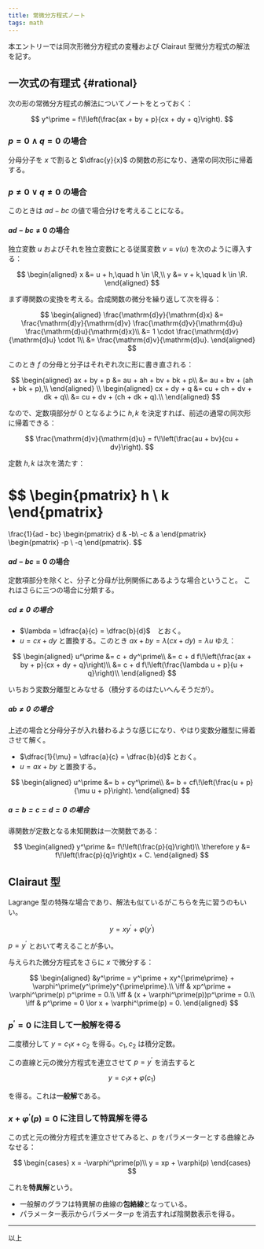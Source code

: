 ```yaml
---
title: 常微分方程式ノート
tags: math
---
```


本エントリーでは同次形微分方程式の変種および Clairaut 型微分方程式の解法を記す。

## 一次式の有理式 {#rational}

次の形の常微分方程式の解法についてノートをとっておく：

$$
y^\prime = f\!\left(\frac{ax + by + p}{cx + dy + q}\right).
$$

### $p = 0 \land q = 0$ の場合

分母分子を $x$ で割ると $\dfrac{y}{x}$ の関数の形になり、通常の同次形に帰着する。

### $p \ne 0 \lor q \ne 0$ の場合

このときは $ad - bc$ の値で場合分けを考えることになる。

#### $ad - bc \ne 0$ の場合

独立変数 $u$ およびそれを独立変数にとる従属変数 $v = v(u)$ を次のように導入する：

$$
\begin{aligned}
    x &= u + h,\quad h \in \R,\\
    y &= v + k,\quad k \in \R.
\end{aligned}
$$

まず導関数の変換を考える。合成関数の微分を繰り返して次を得る：

$$
\begin{aligned}
    \frac{\mathrm{d}y}{\mathrm{d}x}
    &= \frac{\mathrm{d}y}{\mathrm{d}v} \frac{\mathrm{d}v}{\mathrm{d}u} \frac{\mathrm{d}u}{\mathrm{d}x}\\
    &= 1 \cdot \frac{\mathrm{d}v}{\mathrm{d}u} \cdot 1\\
    &= \frac{\mathrm{d}v}{\mathrm{d}u}.
\end{aligned}
$$

このとき $f$ の分母と分子はそれぞれ次に形に書き直される：

$$
\begin{aligned}
    ax + by + p
    &= au + ah + bv + bk + p\\
    &= au + bv + (ah + bk + p),\\
\end{aligned}
\\
\begin{aligned}
    cx + dy + q
    &= cu + ch + dv + dk + q\\
    &= cu + dv + (ch + dk + q).\\
\end{aligned}
$$

なので、定数項部分が 0 となるように $h, k$ を決定すれば、前述の通常の同次形に帰着できる：

$$
\frac{\mathrm{d}v}{\mathrm{d}u} = f\!\left(\frac{au + bv}{cu + dv}\right).
$$

定数 $h, k$ は次を満たす：

$$
\begin{pmatrix}
    h \\ k
\end{pmatrix}
=

\frac{1}{ad - bc}
\begin{pmatrix}
    d  & -b\\
    -c & a
\end{pmatrix}
\begin{pmatrix}
    -p \\ -q
\end{pmatrix}.
$$

#### $ad - bc = 0$ の場合

定数項部分を除くと、分子と分母が比例関係にあるような場合ということ。
これはさらに三つの場合に分類する。

##### $cd \ne 0$ の場合

* $\lambda = \dfrac{a}{c} = \dfrac{b}{d}$　とおく。
* $u = cx + dy$ と置換する。このとき $ax + by = \lambda(cx + dy) = \lambda u$ ゆえ：

$$
\begin{aligned}
    u^\prime &= c + dy^\prime\\
    &= c + d f\!\left(\frac{ax + by + p}{cx + dy + q}\right)\\
    &= c + d f\!\left(\frac{\lambda u + p}{u + q}\right)\\
\end{aligned}
$$

いちおう変数分離型とみなせる（積分するのはたいへんそうだが）。

##### $ab \ne 0$ の場合

上述の場合と分母分子が入れ替わるような感じになり、やはり変数分離型に帰着させて解く。

* $\dfrac{1}{\mu} = \dfrac{a}{c} = \dfrac{b}{d}$ とおく。
* $u = ax + by$ と置換する。

$$
\begin{aligned}
    u^\prime &= b + cy^\prime\\
    &= b + cf\!\left(\frac{u + p}{\mu u + p}\right).
\end{aligned}
$$

##### $a = b = c = d = 0$ の場合

導関数が定数となる未知関数は一次関数である：

$$
\begin{aligned}
y^\prime &= f\!\left(\frac{p}{q}\right)\\
\therefore y &= f\!\left(\frac{p}{q}\right)x + C.
\end{aligned}
$$

## Clairaut 型

Lagrange 型の特殊な場合であり、解法も似ているがこちらを先に習うのもいい。

$$
y = xy^\prime + \varphi(y^\prime)
$$

$p = y^\prime$ とおいて考えることが多い。

与えられた微分方程式をさらに $x$ で微分する：

$$
\begin{aligned}
    &y^\prime = y^\prime + xy^{\prime\prime} + \varphi^\prime(y^\prime)y^{\prime\prime}.\\
    \iff & xp^\prime + \varphi^\prime(p) p^\prime = 0.\\
    \iff & (x + \varphi^\prime(p))p^\prime = 0.\\
    \iff & p^\prime = 0 \lor x + \varphi^\prime(p) = 0.
\end{aligned}
$$

### $p^\prime = 0$ に注目して一般解を得る

二度積分して $y = c_1 x + c_2$ を得る。$c_1, c_2$ は積分定数。

この直線と元の微分方程式を連立させて $p = y^\prime$ を消去すると

$$
y = c_1 x + \varphi(c_1)
$$

を得る。これは**一般解**である。

### $x + \varphi^\prime(p) = 0$ に注目して特異解を得る

この式と元の微分方程式を連立させてみると、$p$ をパラメーターとする曲線とみなせる：

$$
\begin{cases}
x = -\varphi^\prime(p)\\
y = xp + \varphi(p)
\end{cases}
$$

これを**特異解**という。

* 一般解のグラフは特異解の曲線の**包絡線**となっている。
* パラメーター表示からパラメーター$p$ を消去すれば陰関数表示を得る。

----
以上

